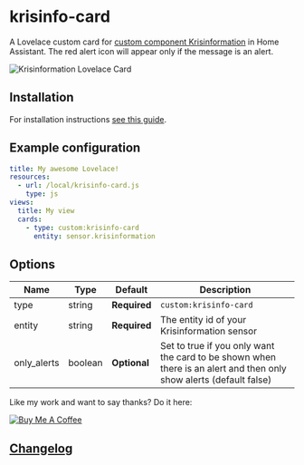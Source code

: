 # krisinfo-card
A Lovelace custom card for [custom component Krisinformation](https://github.com/isabellaalstrom/sensor.krisinformation) in Home Assistant.
The red alert icon will appear only if the message is an alert.

<img src="https://github.com/isabellaalstrom/krisinfo-card/blob/master/krisinfo.png" alt="Krisinformation Lovelace Card" />

## Installation

For installation instructions [see this guide](https://github.com/thomasloven/hass-config/wiki/Lovelace-Plugins).


## Example configuration

```yaml
title: My awesome Lovelace!
resources:
  - url: /local/krisinfo-card.js
    type: js
views:
  title: My view
  cards:
    - type: custom:krisinfo-card
      entity: sensor.krisinformation
```

## Options

| Name | Type | Default | Description
| ---- | ---- | ------- | -----------
| type | string | **Required** | `custom:krisinfo-card`
| entity | string | **Required** | The entity id of your Krisinformation sensor
| only_alerts | boolean | **Optional** | Set to true if you only want the card to be shown when there is an alert and then only show alerts (default false)


Like my work and want to say thanks? Do it here:

<a href="https://www.buymeacoffee.com/iq1f96D" target="_blank"><img src="https://www.buymeacoffee.com/assets/img/custom_images/purple_img.png" alt="Buy Me A Coffee" style="height: auto !important;width: auto !important;" ></a>


## [Changelog](https://github.com/isabellaalstrom/krisinfo-card/blob/master/CHANGELOG.md)
